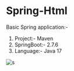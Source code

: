 # Spring-Html
Basic Spring application:-
<ol>
  <li>Project:- Maven</li>
  <li>SpringBoot:- 2.7.6</li>
  <li>Language:- Java 17</li>
</ol>

![s](https://github.com/annanya-mathur/Spring-Html/assets/68476475/b11507dc-ff50-4cc3-9921-85c6c9f396a4)
